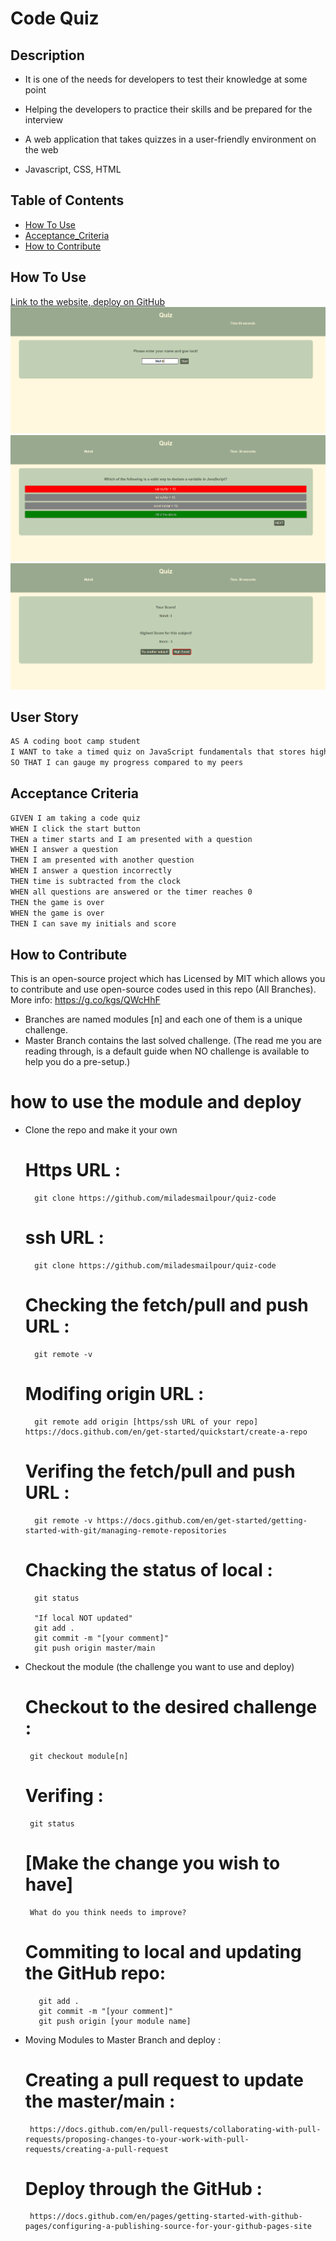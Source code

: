 # Code Quiz

## Description

- It is one of the needs for developers to test their knowledge at some point

- Helping the developers to practice their skills and be prepared for the interview

- A web application that takes quizzes in a user-friendly environment on the web

- Javascript, CSS, HTML

## Table of Contents

- [How To Use](#how-to-use)
- [Acceptance_Criteria](#acceptance-criteria)
- [How to Contribute](#how-to-contribute)

## How To Use

[Link to the website, deploy on GitHub](https://miladesmailpour.github.io/quiz-code/)
![Alt text](./assets/images/Screenshot1.png "User Name Input")
![Alt text](./assets/images/Screenshot2.png "Quiz Question")
![Alt text](./assets/images/Screenshot3.png "High Score")

## User Story

```md
AS A coding boot camp student
I WANT to take a timed quiz on JavaScript fundamentals that stores high scores
SO THAT I can gauge my progress compared to my peers
```

## Acceptance Criteria

```md
GIVEN I am taking a code quiz
WHEN I click the start button
THEN a timer starts and I am presented with a question
WHEN I answer a question
THEN I am presented with another question
WHEN I answer a question incorrectly
THEN time is subtracted from the clock
WHEN all questions are answered or the timer reaches 0
THEN the game is over
WHEN the game is over
THEN I can save my initials and score
```

## How to Contribute

This is an open-source project which has Licensed by MIT which allows you to contribute and use open-source codes used in this repo (All Branches).
More info: https://g.co/kgs/QWcHhF

- Branches are named modules [n] and each one of them is a unique challenge.
- Master Branch contains the last solved challenge. (The read me you are reading through, is a default guide when NO challenge is available to help you do a pre-setup.)

# how to use the module and deploy

- Clone the repo and make it your own

  # Https URL :

        git clone https://github.com/miladesmailpour/quiz-code

  # ssh URL :

        git clone https://github.com/miladesmailpour/quiz-code

  # Checking the fetch/pull and push URL :

        git remote -v

  # Modifing origin URL :

        git remote add origin [https/ssh URL of your repo] https://docs.github.com/en/get-started/quickstart/create-a-repo

  # Verifing the fetch/pull and push URL :

        git remote -v https://docs.github.com/en/get-started/getting-started-with-git/managing-remote-repositories

  # Chacking the status of local :

        git status

        "If local NOT updated"
        git add .
        git commit -m "[your comment]"
        git push origin master/main

- Checkout the module (the challenge you want to use and deploy)
  # Checkout to the desired challenge :
       git checkout module[n]
  # Verifing :
       git status
  # [Make the change you wish to have]
       What do you think needs to improve?
  # Commiting to local and updating the GitHub repo:
         git add .
         git commit -m "[your comment]"
         git push origin [your module name]
- Moving Modules to Master Branch and deploy :
  # Creating a pull request to update the master/main :
       https://docs.github.com/en/pull-requests/collaborating-with-pull-requests/proposing-changes-to-your-work-with-pull-requests/creating-a-pull-request
  # Deploy through the GitHub :
       https://docs.github.com/en/pages/getting-started-with-github-pages/configuring-a-publishing-source-for-your-github-pages-site
